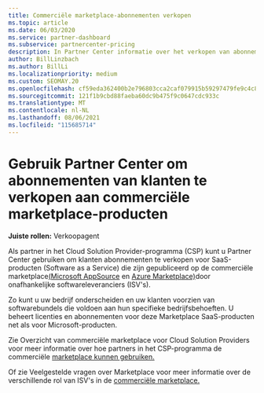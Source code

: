 ```yaml
---
title: Commerciële marketplace-abonnementen verkopen
ms.topic: article
ms.date: 06/03/2020
ms.service: partner-dashboard
ms.subservice: partnercenter-pricing
description: In Partner Center informatie over het verkopen van abonnementen van klanten op SaaS-producten die zijn gepubliceerd op de commerciële marketplace door ISV's (Independent Software Vendors).
author: BillLinzbach
ms.author: BillLi
ms.localizationpriority: medium
ms.custom: SEOMAY.20
ms.openlocfilehash: cf59eda362400b2e796803cca2caf079915b59297479fe9c4c86994ea56c1bba
ms.sourcegitcommit: 121f1b9cbd88faeba60dc9b475f9c0647cdc933c
ms.translationtype: MT
ms.contentlocale: nl-NL
ms.lasthandoff: 08/06/2021
ms.locfileid: "115685714"
---
```

# <a name="use-partner-center-to-sell-customers-subscriptions-to-commercial-marketplace-products"></a>Gebruik Partner Center om abonnementen van klanten te verkopen aan commerciële marketplace-producten

**Juiste rollen:** Verkoopagent

Als partner in het Cloud Solution Provider-programma (CSP) kunt u Partner Center gebruiken om klanten abonnementen te verkopen voor SaaS-producten (Software as a Service) die zijn gepubliceerd op de commerciële marketplace[(Microsoft AppSource](https://appsource.microsoft.com/) en [Azure Marketplace)](https://azuremarketplace.microsoft.com/)door onafhankelijke softwareleveranciers (ISV's).

Zo kunt u uw bedrijf onderscheiden en uw klanten voorzien van softwarebundels die voldoen aan hun specifieke bedrijfsbehoeften. U beheert licenties en abonnementen voor deze Marketplace SaaS-producten net als voor Microsoft-producten.

Zie Overzicht van commerciële marketplace voor Cloud Solution Providers voor meer informatie over hoe partners in het CSP-programma de commerciële [marketplace kunnen gebruiken.](csp-commercial-marketplace-overview.md)

Of zie Veelgestelde vragen over Marketplace voor meer informatie over de verschillende rol van ISV's in de [commerciële marketplace.](/azure/marketplace/marketplace-faq-publisher-guide)